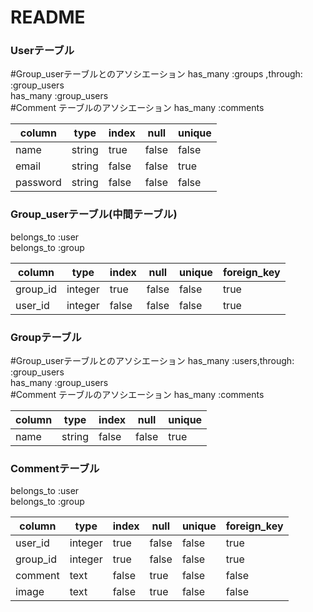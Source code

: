 # README
<!-- 
This README would normally document whatever steps are necessary to get the
application up and running.
Things you may want to cover:
* Ruby version
* System dependencies
* Configuration
* Database creation
* Database initialization
* How to run the test suite
* Services (job queues, cache servers, search engines, etc.)
* Deployment instructions
* ... -->

### Userテーブル
#Group_userテーブルとのアソシエーション
has_many :groups ,through: :group_users  
has_many :group_users  
#Comment テーブルのアソシエーション
has_many :comments

|column|type   |index|null  |unique|
|------|-------|-----|------|------|
|name  |string |true |false |false |
|email |string |false|false |true  |
|password  |string |false|false |false |

### Group_userテーブル(中間テーブル)
belongs_to :user  
belongs_to :group

|column     |type   |index|null  |unique|foreign_key|
|-----------|-------|-----|------|------|-----------|
|group_id   |integer|true |false |false |true       |
|user_id    |integer|false|false |false |true       |

### Groupテーブル
#Group_userテーブルとのアソシエーション
has_many :users,through: :group_users  
has_many :group_users  
#Comment テーブルのアソシエーション
has_many :comments

|column|type   |index|null  |unique|
|------|-------|-----|------|------|
|name  |string |false|false |true  |

### Commentテーブル
belongs_to :user  
belongs_to :group

|column     |type   |index|null  |unique|foreign_key|
|-----------|-------|-----|------|------|-----------|
|user_id    |integer|true |false |false |true       |
|group_id   |integer|true |false |false |true       |
|comment    |text   |false|true  |false |false      |
|image      |text   |false|true  |false |false      |






